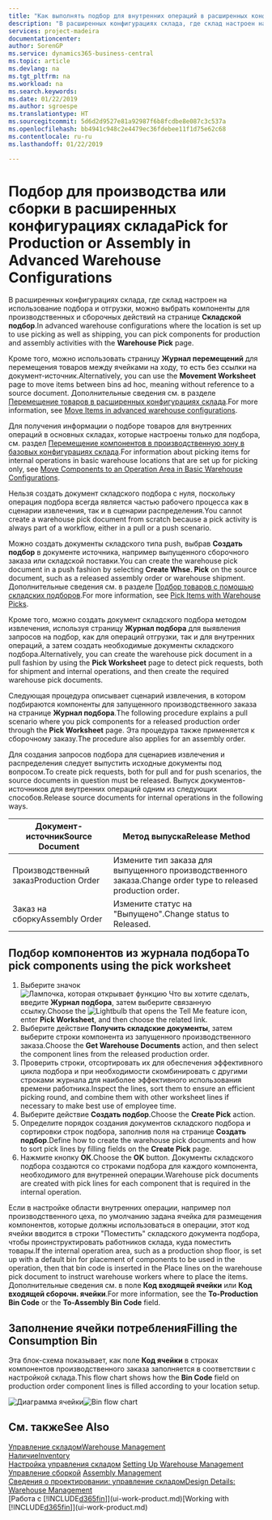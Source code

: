 ```yaml
---
title: "Как выполнять подбор для внутренних операций в расширенных конфигурациях склада | Microsoft Docs"
description: "В расширенных конфигурациях склада, где склад настроен на использование подбора и отгрузки, можно выбрать компоненты для производственных и сборочных действий на странице **Складской подбор**."
services: project-madeira
documentationcenter: 
author: SorenGP
ms.service: dynamics365-business-central
ms.topic: article
ms.devlang: na
ms.tgt_pltfrm: na
ms.workload: na
ms.search.keywords: 
ms.date: 01/22/2019
ms.author: sgroespe
ms.translationtype: HT
ms.sourcegitcommit: 5d6d2d9527e81a92987f6b8fcdbe8e087c3c537a
ms.openlocfilehash: bb4941c948c2e4479ec36fdebee11f1d75e62c68
ms.contentlocale: ru-ru
ms.lasthandoff: 01/22/2019

---
```

# <a name="pick-for-production-or-assembly-in-advanced-warehouse-configurations"></a><span data-ttu-id="ea9aa-103">Подбор для производства или сборки в расширенных конфигурациях склада</span><span class="sxs-lookup"><span data-stu-id="ea9aa-103">Pick for Production or Assembly in Advanced Warehouse Configurations</span></span>
<span data-ttu-id="ea9aa-104">В расширенных конфигурациях склада, где склад настроен на использование подбора и отгрузки, можно выбрать компоненты для производственных и сборочных действий на странице **Складской подбор**.</span><span class="sxs-lookup"><span data-stu-id="ea9aa-104">In advanced warehouse configurations where the location is set up to use picking as well as shipping, you can pick components for production and assembly activities with the **Warehouse Pick** page.</span></span>  

<span data-ttu-id="ea9aa-105">Кроме того, можно использовать страницу **Журнал перемещений** для перемещения товаров между ячейками на ходу, то есть без ссылки на документ-источник.</span><span class="sxs-lookup"><span data-stu-id="ea9aa-105">Alternatively, you can use the **Movement Worksheet** page to move items between bins ad hoc, meaning without reference to a source document.</span></span> <span data-ttu-id="ea9aa-106">Дополнительные сведения см. в разделе [Перемещение товаров в расширенных конфигурациях склада](warehouse-how-to-move-items-in-advanced-warehousing.md).</span><span class="sxs-lookup"><span data-stu-id="ea9aa-106">For more information, see [Move Items in advanced warehouse configurations](warehouse-how-to-move-items-in-advanced-warehousing.md).</span></span>  

<span data-ttu-id="ea9aa-107">Для получения информации о подборе товаров для внутренних операций в основных складах, которые настроены только для подбора, см. раздел [Перемещение компонентов в производственную зону в базовых конфигурациях склада](warehouse-how-to-move-components-to-an-operation-area-in-basic-warehousing.md).</span><span class="sxs-lookup"><span data-stu-id="ea9aa-107">For information about picking items for internal operations in basic warehouse locations that are set up for picking only, see [Move Components to an Operation Area in Basic Warehouse Configurations](warehouse-how-to-move-components-to-an-operation-area-in-basic-warehousing.md).</span></span>  

<span data-ttu-id="ea9aa-108">Нельзя создать документ складского подбора с нуля, поскольку операция подбора всегда является частью рабочего процесса как в сценарии извлечения, так и в сценарии распределения.</span><span class="sxs-lookup"><span data-stu-id="ea9aa-108">You cannot create a warehouse pick document from scratch because a pick activity is always part of a workflow, either in a pull or a push scenario.</span></span>  

<span data-ttu-id="ea9aa-109">Можно создать документы складского типа push, выбрав **Создать подбор** в документе источника, например выпущенного сборочного заказа или складской поставки.</span><span class="sxs-lookup"><span data-stu-id="ea9aa-109">You can create the warehouse pick document in a push fashion by selecting **Create Whse. Pick** on the source document, such as a released assembly order or warehouse shipment.</span></span> <span data-ttu-id="ea9aa-110">Дополнительные сведения см. в разделе [Подбор товаров с помощью складских подборов](warehouse-how-to-pick-items-for-warehouse-shipment.md).</span><span class="sxs-lookup"><span data-stu-id="ea9aa-110">For more information, see [Pick Items with Warehouse Picks](warehouse-how-to-pick-items-for-warehouse-shipment.md).</span></span>  

<span data-ttu-id="ea9aa-111">Кроме того, можно создать документ складского подбора методом извлечения, используя страницу **Журнал подбора** для выявления запросов на подбор, как для операций отгрузки, так и для внутренних операций, а затем создать необходимые документы складского подбора.</span><span class="sxs-lookup"><span data-stu-id="ea9aa-111">Alternatively, you can create the warehouse pick document in a pull fashion by using the **Pick Worksheet** page to detect pick requests, both for shipment and internal operations, and then create the required warehouse pick documents.</span></span>  

<span data-ttu-id="ea9aa-112">Следующая процедура описывает сценарий извлечения, в котором подбираются компоненты для запущенного производственного заказа на странице **Журнал подбора**.</span><span class="sxs-lookup"><span data-stu-id="ea9aa-112">The following procedure explains a pull scenario where you pick components for a released production order through the **Pick Worksheet** page.</span></span> <span data-ttu-id="ea9aa-113">Эта процедура также применяется к сборочному заказу.</span><span class="sxs-lookup"><span data-stu-id="ea9aa-113">The procedure also applies for an assembly order.</span></span>  

<span data-ttu-id="ea9aa-114">Для создания запросов подбора для сценариев извлечения и распределения следует выпустить исходные документы под вопросом.</span><span class="sxs-lookup"><span data-stu-id="ea9aa-114">To create pick requests, both for pull and for push scenarios, the source documents in question must be released.</span></span> <span data-ttu-id="ea9aa-115">Выпуск документов-источников для внутренних операций одним из следующих способов.</span><span class="sxs-lookup"><span data-stu-id="ea9aa-115">Release source documents for internal operations in the following ways.</span></span>  

|<span data-ttu-id="ea9aa-116">Документ-источник</span><span class="sxs-lookup"><span data-stu-id="ea9aa-116">Source Document</span></span>|<span data-ttu-id="ea9aa-117">Метод выпуска</span><span class="sxs-lookup"><span data-stu-id="ea9aa-117">Release Method</span></span>|  
|---------------------|--------------------|  
|<span data-ttu-id="ea9aa-118">Производственный заказ</span><span class="sxs-lookup"><span data-stu-id="ea9aa-118">Production Order</span></span>|<span data-ttu-id="ea9aa-119">Измените тип заказа для выпущенного производственного заказа.</span><span class="sxs-lookup"><span data-stu-id="ea9aa-119">Change order type to released production order.</span></span>|  
|<span data-ttu-id="ea9aa-120">Заказ на сборку</span><span class="sxs-lookup"><span data-stu-id="ea9aa-120">Assembly Order</span></span>|<span data-ttu-id="ea9aa-121">Измените статус на "Выпущено".</span><span class="sxs-lookup"><span data-stu-id="ea9aa-121">Change status to Released.</span></span>|  

## <a name="to-pick-components-using-the-pick-worksheet"></a><span data-ttu-id="ea9aa-122">Подбор компонентов из журнала подбора</span><span class="sxs-lookup"><span data-stu-id="ea9aa-122">To pick components using the pick worksheet</span></span>  
1.  <span data-ttu-id="ea9aa-123">Выберите значок ![Лампочка, которая открывает функцию Что вы хотите сделать](media/ui-search/search_small.png "Что вы хотите сделать"), введите **Журнал подбора**, затем выберите связанную ссылку.</span><span class="sxs-lookup"><span data-stu-id="ea9aa-123">Choose the ![Lightbulb that opens the Tell Me feature](media/ui-search/search_small.png "Tell me what you want to do") icon, enter **Pick Worksheet**, and then choose the related link.</span></span>  
2.  <span data-ttu-id="ea9aa-124">Выберите действие **Получить складские документы**, затем выберите строки компонента из запущенного производственного заказа.</span><span class="sxs-lookup"><span data-stu-id="ea9aa-124">Choose the **Get Warehouse Documents** action, and then select the component lines from the released production order.</span></span>  
3.  <span data-ttu-id="ea9aa-125">Проверить строки, отсортировать их для обеспечения эффективного цикла подбора и при необходимости скомбинировать с другими строками журнала для наиболее эффективного использования времени работника.</span><span class="sxs-lookup"><span data-stu-id="ea9aa-125">Inspect the lines, sort them to ensure an efficient picking round, and combine them with other worksheet lines if necessary to make best use of employee time.</span></span>  
4.  <span data-ttu-id="ea9aa-126">Выберите действие **Создать подбор**.</span><span class="sxs-lookup"><span data-stu-id="ea9aa-126">Choose the **Create Pick** action.</span></span>  
5.  <span data-ttu-id="ea9aa-127">Определите порядок создания документов складского подбора и сортировки строк подбора, заполнив поля на странице **Создать подбор**.</span><span class="sxs-lookup"><span data-stu-id="ea9aa-127">Define how to create the warehouse pick documents and how to sort pick lines by filling fields on the **Create Pick** page.</span></span>  
6.  <span data-ttu-id="ea9aa-128">Нажмите кнопку **ОК**.</span><span class="sxs-lookup"><span data-stu-id="ea9aa-128">Choose the **OK** button.</span></span> <span data-ttu-id="ea9aa-129">Документы складского подбора создаются со строками подбора для каждого компонента, необходимого для внутренней операции.</span><span class="sxs-lookup"><span data-stu-id="ea9aa-129">Warehouse pick documents are created with pick lines for each component that is required in the internal operation.</span></span>  

<span data-ttu-id="ea9aa-130">Если в настройке области внутренних операции, например пол производственного цеха, по умолчанию задана ячейка для размещения компонентов, которые должны использоваться в операции, этот код ячейки вводится в строки "Поместить" складского документа подбора, чтобы проинструктировать работников склада, куда поместить товары.</span><span class="sxs-lookup"><span data-stu-id="ea9aa-130">If the internal operation area, such as a production shop floor, is set up with a default bin for placement of components to be used in the operation, then that bin code is inserted in the Place lines on the warehouse pick document to instruct warehouse workers where to place the items.</span></span> <span data-ttu-id="ea9aa-131">Дополнительные сведения см. в поле **Код входящей ячейки** или **Код входящей сборочн. ячейки**.</span><span class="sxs-lookup"><span data-stu-id="ea9aa-131">For more information, see the **To-Production Bin Code** or the **To-Assembly Bin Code** field.</span></span>

## <a name="filling-the-consumption-bin"></a><span data-ttu-id="ea9aa-132">Заполнение ячейки потребления</span><span class="sxs-lookup"><span data-stu-id="ea9aa-132">Filling the Consumption Bin</span></span>
<span data-ttu-id="ea9aa-133">Эта блок-схема показывает, как поле **Код ячейки** в строках компонентов производственного заказа заполняется в соответствии с настройкой склада.</span><span class="sxs-lookup"><span data-stu-id="ea9aa-133">This flow chart shows how the **Bin Code** field on production order component lines is filled according to your location setup.</span></span>

<span data-ttu-id="ea9aa-134">![Диаграмма ячейки](media/binflow.png "BinFlow")</span><span class="sxs-lookup"><span data-stu-id="ea9aa-134">![Bin flow chart](media/binflow.png "BinFlow")</span></span>  

## <a name="see-also"></a><span data-ttu-id="ea9aa-135">См. также</span><span class="sxs-lookup"><span data-stu-id="ea9aa-135">See Also</span></span>
[<span data-ttu-id="ea9aa-136">Управление складом</span><span class="sxs-lookup"><span data-stu-id="ea9aa-136">Warehouse Management</span></span>](warehouse-manage-warehouse.md)  
[<span data-ttu-id="ea9aa-137">Наличие</span><span class="sxs-lookup"><span data-stu-id="ea9aa-137">Inventory</span></span>](inventory-manage-inventory.md)  
<span data-ttu-id="ea9aa-138">[Настройка управления складом](warehouse-setup-warehouse.md)   </span><span class="sxs-lookup"><span data-stu-id="ea9aa-138">[Setting Up Warehouse Management](warehouse-setup-warehouse.md)   </span></span>  
<span data-ttu-id="ea9aa-139">[Управление сборкой](assembly-assemble-items.md)  </span><span class="sxs-lookup"><span data-stu-id="ea9aa-139">[Assembly Management](assembly-assemble-items.md)  </span></span>  
[<span data-ttu-id="ea9aa-140">Сведения о проектировании: управление складом</span><span class="sxs-lookup"><span data-stu-id="ea9aa-140">Design Details: Warehouse Management</span></span>](design-details-warehouse-management.md)  
<span data-ttu-id="ea9aa-141">[Работа с [!INCLUDE[d365fin](includes/d365fin_md.md)]](ui-work-product.md)</span><span class="sxs-lookup"><span data-stu-id="ea9aa-141">[Working with [!INCLUDE[d365fin](includes/d365fin_md.md)]](ui-work-product.md)</span></span>


